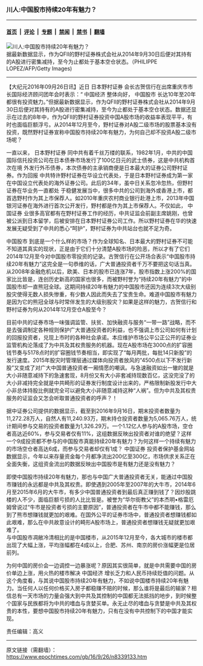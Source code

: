 ### 川人:中国股市持续20年有魅力？

---

#### [首页](../../../..?n8339133) &nbsp;|&nbsp; [评论](../../../../../epoch-comment?n8339133) &nbsp;|&nbsp; [专题](../../../../../epoch-special?n8339133) &nbsp;|&nbsp; [禁闻](../../../../../epoch-news?n8339133) &nbsp;|&nbsp; [禁书](../../../../../books?n8339133) &nbsp;|&nbsp; [翻墙](https://github.com/gfw-breaker/nogfw/blob/master/README.md?n8339133)


<div><img alt="川人:中国股市持续20年有魅力？" class="attachment-djy_600_400 size-djy_600_400 wp-post-image" src="https://i.epochtimes.com/assets/uploads/2015/07/1507281050411657.jpg"/>
<div class="caption">
 据最新数据显示，作为QFII的野村证券株式会社从2014年9月30日后便对其持有的A股进行密集减持，至今为止都处于基本空仓状态。（PHILIPPE LOPEZ/AFP/Getty Images)
</div></div><hr/><div class="post_content" id="artbody" itemprop="articleBody">
 <!-- article content begin -->
 <p>
  【大纪元2016年09月26日讯】近日
  <ok href="https://www.epochtimes.com/gb/tag/%E6%97%A5%E6%9C%AC%E9%87%8E%E6%9D%91%E8%AF%81%E5%88%B8.html">
   日本野村证券
  </ok>
  会长古贺信行在出席重庆市市长国际经济顾问团年会时表示：“
  <ok href="https://www.epochtimes.com/gb/tag/%E4%B8%AD%E5%9B%BD%E7%BB%8F%E6%B5%8E.html">
   中国经济
  </ok>
  整体向好，
  <ok href="https://www.epochtimes.com/gb/tag/%E4%B8%AD%E5%9B%BD%E8%82%A1%E5%B8%82.html">
   中国股市
  </ok>
  长达10年至20年都很有投资魅力。”但据最新数据显示，作为QFII的野村证券株式会社从2014年9月30日后便对其持有的A股进行密集减持，至今为止都处于基本空仓状态。数据还显示在过去的8年中，作为QFII的野村证券投资中国A股市场的收益率表现平平，有时也面临巨额浮亏。从2014年12月至今，野村证券对A股二级市场的股票基本没有投资，既然野村证券宣称中国股市持续20年有魅力，为何自己却不投资A股二级市场呢？
 </p>
 <p>
  一直以来，
  <ok href="https://www.epochtimes.com/gb/tag/%E6%97%A5%E6%9C%AC%E9%87%8E%E6%9D%91%E8%AF%81%E5%88%B8.html">
   日本野村证券
  </ok>
  同中共有着千丝万缕的联系，1982年1月，中共的中国国际信托投资公司在日本债券市场发行了100亿日元的武士债券，这是中共机构首次在境 外发行外币债券，本次债券的主承销商便是日本最大的证券公司野村证券。作为回报 中共特许野村证券在华设立代表处，于是日本野村证券成为第一家在中国设立代表处的海外证券公司。此后的34年，虽中日关系忽冷忽热，但野村证券在华业务一直都处 于稳健发展当中，很多中共的公司到海外或香港上市，都首选野村作为其上市保荐人。如2010年重庆农村商业银行赴港上市，2013年中国银河证券在海外进行首次公开发行，野村都是作为其上市保荐人。不仅如此，
  <ok href="https://www.epochtimes.com/gb/tag/%E4%B8%AD%E5%9B%BD%E8%AF%81%E5%88%B8.html">
   中国证券
  </ok>
  业很多高官都有在野村证券工作的经历，中共证监会前副主席姚刚，也曾被公派到日本留学，后被安排在日本野村证券公司工作。所以野村证券在华的快速发展无疑受到了中共的悉心“呵护”，野村证券为中共站台也就不足为奇。
 </p>
 <p>
  <ok href="https://www.epochtimes.com/gb/tag/%E4%B8%AD%E5%9B%BD%E8%82%A1%E5%B8%82.html">
   中国股市
  </ok>
  到底是一个什么样的市场？作为全球知名、日本最大的野村证券不可能不知道其真实的现状，正是由于它们十分清楚A股市场的险恶，所以才有了它们2014年12月至今对中国股市零投资的记录。古贺信行在公开场合表示“中国股市持续20年有魅力”这完全是一句恭维的话，广大普通投资者千万不要把这句话当真。从2008年金融危机以后，欧美、日本的股市已连涨7年，股市指数上涨200%的国家比比皆是，连创历史新高的国家也很多，而被野村誉为“持续20年有魅力”的中国股市却一直熊冠全球。这期间持续20年有魅力的中国股市还因为连续3次大级别股灾使得无数人损失惨重，有少数人因此而失去了宝贵生命。难道中国股市有魅力是因为它的熊冠全球与时常伴发生的大级别股灾？如果是这样的魅力，古贺信行和野村证券为何从2014年12月空仓A股至今？
 </p>
 <p>
  目前中共的证券市场一味强调监管、扶贫、加快融资与服务“一带一路”战略，而不是去强调制定各种规则保护广大普通投资者的利益，也不强调上市公司如何有计划的回报投资者，兑现上市时的各种社会承诺。本应维护市场公平公正公开的证券业监管机构沦落成了为中共及其权贵服务的机器。现在A股市场在3000点的扩容圈钱节奏与5178点时的扩容圈钱节奏相当，即实现了“每月两批，每批14只新股”的发行速度。2015年股灾时管理层通过媒体向投资者放风的“4500点以下不发行新股”又变成了对广大中国普通投资者一厢情愿的嘲讽。与急速融资如出一辙的就是大小非随意减持下的急速套现，8月份又有大小非套减持现数百亿，这没完没了的大小非减持完全就是中共畸形的证券发行制度设计出来的，严格限制新股发行中大小非总体持股比例就完全可以避免大小非随意减持这种“人祸”。但为中共及其权贵服务的证监会又怎会听取普通投资者的呼声？！
 </p>
 <p>
  据中证券公司提供的数据显示，截至到2016年9月16日，期末投资者数量为11,272.28万人，自然人有11,240.93万，期末持仓投资者数量为5,065.76万人，统计期间参与交易的投资者数量为1,326.29万。一个1.12亿人参与的A股市场，空仓者高达近60%，参与交易者仅有11%，这组数据反映出投资者对谁的绝望？这样一个9成投资都不参与的中国股市真能持续20年有魅力？为何这样一个持续有魅力的市场空仓者高达6成，而参与交易者却仅有1成？
  <ok href="https://www.epochtimes.com/gb/tag/%E4%B8%AD%E5%9B%BD%E8%AF%81%E5%88%B8.html">
   中国证券
  </ok>
  投资者保护基金网站数据显示，今年以来存量资金每个月都净流出200亿至300亿，市场供求关系正在全面失衡，这组资金流出的数据反映出中国股市是有魅力还是没有魅力？
 </p>
 <p>
  即使中国股市持续20年有魅力，那也与中国广大普通投资者无关，能通过中国股市赚钱的永远都是中共及其权贵。即使遇到2005年至2007年的大牛市，2014年6月至2015年6月的大牛市，有多少中国普通投资者到最后真正赚到钱了？因炒股跳楼的人不少，面临巨额亏损的人比比皆是。被誉为“华尔街教父”的本杰明•格雷厄姆曾说过“牛市是投资者亏损的主要原因”，普通投资者在牛市中都不能赚钱，那么到了熊市想赚钱就更加的艰难。在国外公平的证券市场中，普通投资者想赚钱都如此艰难，那么在中共故意设计的畸形A股市场上，普通投资者想赚钱无疑就更加艰难了。
  <br/>
  与中国股市凋敝冷清相比的是中国楼市，从2015年12月至今，各大城市的楼市都出现了大幅上涨，平均涨幅都在4成以上，合肥、苏州、南京的房价涨幅更是位居前列。
 </p>
 <p>
  为何中国的房价会一边调控一边暴涨呢？原因其实很简单，就是中共需要中国的房价单边上涨，用火热的楼市解决
  <ok href="https://www.epochtimes.com/gb/tag/%E4%B8%AD%E5%9B%BD%E7%BB%8F%E6%B5%8E.html">
   中国经济
  </ok>
  增长乏力和人民币持续贬值的问题。从这个角度看，与其说中国股市持续20年有魅力，不如说中国楼市持续20年有魅力。当任何人以任何价格买入房子都稳赚不赔的时候，那么谁将是最后的输家？相信总有一天市场的力量会强大到中共及其控制的中国都无法抵挡的地步，到时候整个国家与民族都将为中共的嗜血与贪婪买单。永无止尽的嗜血与贪婪是中共及其权贵的本性，要想中国股市持续20年有魅力，只有在没有中共控制下的中国才能实现。
 </p>
 <p>
  责任编辑：高义
 </p>
 <!-- article content end -->
 <div id="below_article_ad">
 </div>
</div>


---

原文链接（需翻墙）：https://www.epochtimes.com/gb/16/9/26/n8339133.htm